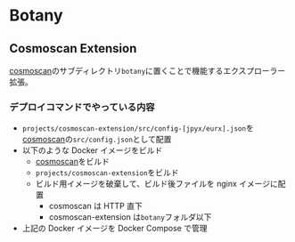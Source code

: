 # Botany

## Cosmoscan Extension

[cosmoscan](https://github.com/lcnem/cosmoscan)のサブディレクトリ`botany`に置くことで機能するエクスプローラー拡張。

### デプロイコマンドでやっている内容

- `projects/cosmoscan-extension/src/config-[jpyx/eurx].json`を[cosmoscan](https://github.com/lcnem/cosmoscan)の`src/config.json`として配置
- 以下のような Docker イメージをビルド
  - [cosmoscan](https://github.com/lcnem/cosmoscan)をビルド
  - `projects/cosmoscan-extension`をビルド
  - ビルド用イメージを破棄して、ビルド後ファイルを nginx イメージに配置
    - cosmoscan は HTTP 直下
    - cosmoscan-extension は`botany`フォルダ以下
- 上記の Docker イメージを Docker Compose で管理
